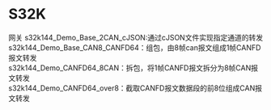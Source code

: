 # S32K
网关
s32k144_Demo_Base_2CAN_cJSON:通过cJSON文件实现指定通道的转发  
s32k144_Demo_Base_CAN8_CANFD64：组包，由8帧can报文组成1帧CANFD报文转发  
s32k144_Demo_CANFD64_8CAN：拆包，将1帧CANFD报文拆分为8帧CAN报文转发  
s32k144_Demo_CANFD64_over8：截取CANFD报文数据段的前8位组成CAN报文转发  
